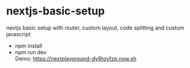 # nextjs-basic-setup
nextjs basic setup with router, custom layout, code splitting and custom javascript 

* npm install <br/>
* npm run dev <br/>
Demo: https://nextplayground-dy6tgyfzp.now.sh
